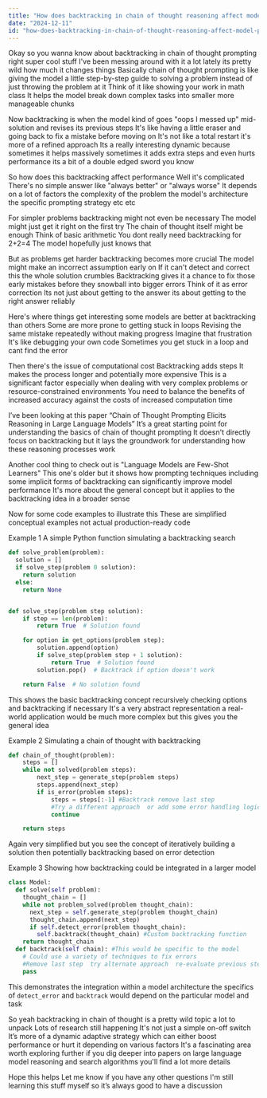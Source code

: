 ```yaml
---
title: "How does backtracking in chain of thought reasoning affect model performance?"
date: "2024-12-11"
id: "how-does-backtracking-in-chain-of-thought-reasoning-affect-model-performance"
---
```


Okay so you wanna know about backtracking in chain of thought prompting right  super cool stuff  I've been messing around with it a lot lately its pretty wild how much it changes things  Basically chain of thought prompting is like giving the model a little step-by-step guide to solving a problem instead of just throwing the problem at it  Think of it like showing your work in math class  It helps the model break down complex tasks into smaller more manageable chunks

Now backtracking is when the model kind of goes "oops I messed up" mid-solution and revises its previous steps  It's like having a little eraser and going back to fix a mistake before moving on  It's not like a total restart it's more of a refined approach  Its a really interesting dynamic because sometimes it helps massively sometimes it adds extra steps and even hurts performance its a bit of a double edged sword you know

So how does this backtracking affect performance  Well it's complicated  There's no simple answer like "always better" or "always worse"  It depends on a lot of factors the complexity of the problem the model's architecture the specific prompting strategy  etc etc

For simpler problems backtracking might not even be necessary  The model might just get it right on the first try  The chain of thought itself might be enough  Think of basic arithmetic  You dont really need backtracking for 2+2=4  The model hopefully just knows that

But as problems get harder  backtracking becomes more crucial  The model might make an incorrect assumption early on  If it can't detect and correct this  the whole solution crumbles  Backtracking gives it a chance to fix those early mistakes before they snowball into bigger errors  Think of it as error correction  Its not just about getting to the answer its about getting to the right answer reliably

Here's where things get interesting  some models are better at backtracking than others  Some are more prone to getting stuck in loops  Revising the same mistake repeatedly without making progress  Imagine that frustration  It's like debugging your own code  Sometimes you get stuck in a loop and cant find the error


Then there's the issue of computational cost  Backtracking adds steps  It makes the process longer and potentially more expensive  This is a significant factor especially when dealing with very complex problems or resource-constrained environments  You need to balance the benefits of increased accuracy against the costs of increased computation time

I’ve been looking at this paper  “Chain of Thought Prompting Elicits Reasoning in Large Language Models”  It’s a great starting point for understanding the basics of chain of thought prompting   It doesn't directly focus on backtracking  but it lays the groundwork for understanding how these reasoning processes work

Another cool thing to check out is "Language Models are Few-Shot Learners"  This one's older but it shows how prompting techniques  including some implicit forms of backtracking  can significantly improve model performance  It's more about the general concept but it applies to the backtracking idea in a broader sense


Now for some code examples to illustrate this  These are simplified conceptual examples  not actual production-ready code


Example 1 A simple Python function simulating a backtracking search


```python
def solve_problem(problem):
  solution = []
  if solve_step(problem 0 solution):
    return solution
  else:
    return None


def solve_step(problem step solution):
    if step == len(problem):
        return True  # Solution found

    for option in get_options(problem step):
        solution.append(option)
        if solve_step(problem step + 1 solution):
            return True  # Solution found
        solution.pop()  # Backtrack if option doesn't work

    return False  # No solution found
```

This shows the basic backtracking concept recursively checking options and backtracking if necessary   It's a very abstract representation  a real-world application would be much more complex  but this gives you the general idea


Example 2 Simulating a chain of thought with backtracking


```python
def chain_of_thought(problem):
    steps = []
    while not solved(problem steps):
        next_step = generate_step(problem steps)
        steps.append(next_step)
        if is_error(problem steps):
            steps = steps[:-1] #Backtrack remove last step
            #Try a different approach  or add some error handling logic here
            continue

    return steps
```

Again very simplified  but you see the concept of iteratively building a solution then potentially backtracking based on error detection


Example 3 Showing how backtracking could be integrated in a larger model


```python
class Model:
  def solve(self problem):
    thought_chain = []
    while not problem_solved(problem thought_chain):
      next_step = self.generate_step(problem thought_chain)
      thought_chain.append(next_step)
      if self.detect_error(problem thought_chain):
        self.backtrack(thought_chain) #Custom backtracking function
    return thought_chain
  def backtrack(self chain): #This would be specific to the model
    # Could use a variety of techniques to fix errors
    #Remove last step  try alternate approach  re-evaluate previous steps
    pass
```

This demonstrates the integration within a model architecture  the specifics of `detect_error` and `backtrack` would depend on the particular model and task


So yeah  backtracking in chain of thought is a pretty wild topic  a lot to unpack  Lots of research still happening  It's not just a simple on-off switch  It’s more of a dynamic adaptive strategy  which can either boost performance or hurt it depending on various factors  It's a fascinating area  worth exploring further  if you dig deeper into papers on large language model reasoning and search algorithms you'll find a lot more details



Hope this helps  Let me know if you have any other questions  I'm still learning this stuff myself  so it’s always good to have a discussion
